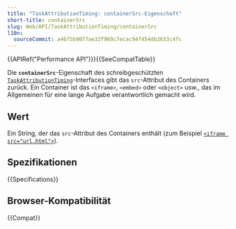 ```yaml
---
title: "TaskAttributionTiming: containerSrc-Eigenschaft"
short-title: containerSrc
slug: Web/API/TaskAttributionTiming/containerSrc
l10n:
  sourceCommit: a4675b9077ae32f989c7ecac94f454db2653c4fc
---
```


{{APIRef("Performance API")}}{{SeeCompatTable}}

Die **`containerSrc`**-Eigenschaft des schreibgeschützten [`TaskAttributionTiming`](/de/docs/Web/API/TaskAttributionTiming)-Interfaces gibt das `src`-Attribut des Containers zurück. Ein Container ist das `<iframe>`, `<embed>` oder `<object>` usw., das im Allgemeinen für eine lange Aufgabe verantwortlich gemacht wird.

## Wert

Ein String, der das `src`-Attribut des Containers enthält (zum Beispiel [`<iframe src="url.html">`](/de/docs/Web/HTML/Element/iframe#src)).

## Spezifikationen

{{Specifications}}

## Browser-Kompatibilität

{{Compat}}
